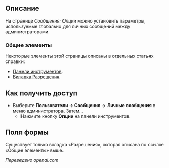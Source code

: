 <!-- Filename: Help4.x:Messages:_Options / Display title: Сообщения: Опции -->

## Описание

На странице *Сообщения: Опции* можно установить параметры, используемые глобально для личных сообщений между администраторами.

### Общие элементы

Некоторые элементы этой страницы описаны в отдельных статьях справки:

* [Панели инструментов](jdocmanual?article=help/common-elements/toolbars).
* [Вкладка Разрешения](jdocmanual?article=help/common-elements/edit-permissions).

## Как получить доступ

- Выберите **Пользователи → Сообщения → Личные сообщения** в меню
  администратора. Затем...
  - Нажмите кнопку **Опции** на панели инструментов.

## Поля формы

Существует только вкладка «Разрешения», которая описана по ссылке «Общие элементы» выше.

*Переведено openai.com*  

